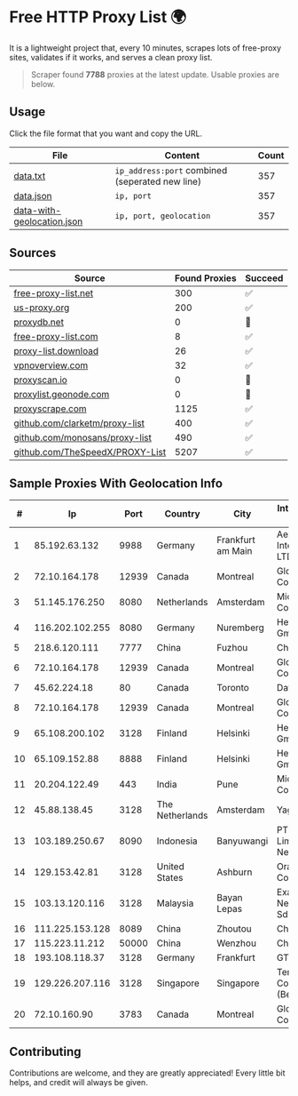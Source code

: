 
# Free HTTP Proxy List 🌍

It is a lightweight project that, every 10 minutes, scrapes lots of free-proxy sites, validates if it works, and serves a clean proxy list.


> Scraper found **7788** proxies at the latest update. Usable proxies are below.

## Usage

Click the file format that you want and copy the URL.


|File|Content|Count|
|----|-------|-----|
|[data.txt](https://raw.githubusercontent.com/themiralay/Proxy-List-World/master/data.txt)|`ip_address:port` combined (seperated new line)|357|
|[data.json](https://raw.githubusercontent.com/themiralay/Proxy-List-World/master/data.json)|`ip, port`|357|
|[data-with-geolocation.json](https://raw.githubusercontent.com/themiralay/Proxy-List-World/master/data-with-geolocation.json)|`ip, port, geolocation`|357|

## Sources

|Source|Found Proxies|Succeed|
|------|-------------|-------|
|[free-proxy-list.net](https://free-proxy-list.net)|300|✅|
|[us-proxy.org](https://www.us-proxy.org)|200|✅|
|[proxydb.net](http://proxydb.net)|0|🚫|
|[free-proxy-list.com](https://free-proxy-list.com/?page=&port=&type%5B%5D=http&type%5B%5D=https&up_time=0&search=Search)|8|✅|
|[proxy-list.download](https://www.proxy-list.download/HTTP)|26|✅|
|[vpnoverview.com](https://vpnoverview.com/privacy/anonymous-browsing/free-proxy-servers)|32|✅|
|[proxyscan.io](https://www.proxyscan.io)|0|🚫|
|[proxylist.geonode.com](https://proxylist.geonode.com/api/proxy-list?limit=300&page=1&sort_by=lastChecked&sort_type=desc&protocols=http,https)|0|🚫|
|[proxyscrape.com](https://api.proxyscrape.com/v2/?request=displayproxies&protocol=http&timeout=10000&country=all&ssl=all&anonymity=all)|1125|✅|
|[github.com/clarketm/proxy-list](https://raw.githubusercontent.com/clarketm/proxy-list/master/proxy-list-raw.txt)|400|✅|
|[github.com/monosans/proxy-list](https://raw.githubusercontent.com/monosans/proxy-list/main/proxies/http.txt)|490|✅|
|[github.com/TheSpeedX/PROXY-List](https://raw.githubusercontent.com/TheSpeedX/PROXY-List/master/http.txt)|5207|✅|


## Sample Proxies With Geolocation Info

|#|Ip|Port|Country|City|Internet Service Provider|
|-|--|----|-------|----|-------------------------|
|1|85.192.63.132|9988|Germany|Frankfurt am Main|Aeza International LTD|
|2|72.10.164.178|12939|Canada|Montreal|GloboTech Communications|
|3|51.145.176.250|8080|Netherlands|Amsterdam|Microsoft Corporation|
|4|116.202.102.255|8080|Germany|Nuremberg|Hetzner Online GmbH|
|5|218.6.120.111|7777|China|Fuzhou|China Telecom|
|6|72.10.164.178|12939|Canada|Montreal|GloboTech Communications|
|7|45.62.224.18|80|Canada|Toronto|DataCity|
|8|72.10.164.178|12939|Canada|Montreal|GloboTech Communications|
|9|65.108.200.102|3128|Finland|Helsinki|Hetzner Online GmbH|
|10|65.109.152.88|8888|Finland|Helsinki|Hetzner Online GmbH|
|11|20.204.122.49|443|India|Pune|Microsoft Corporation|
|12|45.88.138.45|3128|The Netherlands|Amsterdam|Yaglom Labs Ltd|
|13|103.189.250.67|8090|Indonesia|Banyuwangi|PT Pandawa Lima Java Network|
|14|129.153.42.81|3128|United States|Ashburn|Oracle Corporation|
|15|103.13.120.116|3128|Malaysia|Bayan Lepas|Exa Bytes Network Sdn.Bhd.|
|16|111.225.153.128|8089|China|Zhoutou|China Telecom|
|17|115.223.11.212|50000|China|Wenzhou|China Telecom|
|18|193.108.118.37|3128|Germany|Frankfurt|GTHost|
|19|129.226.207.116|3128|Singapore|Singapore|Tencent Cloud Computing (Beijing) Co|
|20|72.10.160.90|3783|Canada|Montreal|GloboTech Communications|



## Contributing

Contributions are welcome, and they are greatly appreciated! Every
little bit helps, and credit will always be given.

